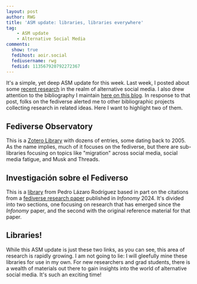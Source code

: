 ```yaml
---
layout: post
author: RWG
title: 'ASM update: libraries, libraries everywhere'
tag:
    - ASM update
    - Alternative Social Media
comments: 
  show: true
  fedihost: aoir.social
  fediusername: rwg
  fediid: 113567920792272367
---
```

It's a simple, yet deep ASM update for this week. Last week, I posted about some [recent research](/2024/11/22/ASMupdateResearch.html) in the realm of alternative social media. I also drew attention to the bibliography I maintain [here on this blog](/bib.html). In response to that post, folks on the fediverse alerted me to other bibliographic projects collecting research in related ideas. Here I want to highlight two of them.

<!-- more -->

## Fediverse Observatory

This is a [Zotero Library](https://www.zotero.org/groups/4861035/fediverse_observatory/items/LFCK293Q/library) with dozens of entries, some dating back to 2005. As the name implies, much of it focuses on the fediverse, but there are sub-libraries focusing on topics like "migration" across social media, social media fatigue, and Musk and Threads.

## Investigación sobre el Fediverso

This is a [library](https://www.pedrolr.es/research/infonomy2024/fediverseresearch.html) from Pedro Lázaro Rodríguez based in part on the citations from a [fediverse research paper](https://infonomy.scimagoepi.com/index.php/infonomy/article/view/34) published in _Infonomy_ 2024. It's divided into two sections, one focusing on research that has emerged since the _Infonomy_ paper, and the second with the original reference material for that paper.

## Libraries!

While this ASM update is just these two links, as you can see, this area of research is rapidly growing. I am not going to lie: I will gleefully mine these libraries for use in my own. For new researchers and grad students, there is a wealth of materials out there to gain insights into the world of alternative social media. It's such an exciting time!
